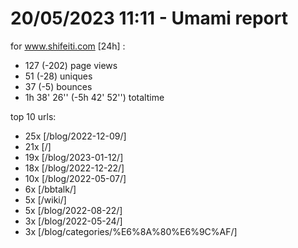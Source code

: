 # 20/05/2023 11:11 - Umami report
for www.shifeiti.com [24h] :

 - 127 (-202) page views
 - 51 (-28) uniques
 - 37 (-5) bounces
 - 1h 38' 26'' (-5h 42' 52'') totaltime


top 10 urls:
 - 25x [/blog/2022-12-09/]
 - 21x [/]
 - 19x [/blog/2023-01-12/]
 - 18x [/blog/2022-12-22/]
 - 10x [/blog/2022-05-07/]
 - 6x [/bbtalk/]
 - 5x [/wiki/]
 - 5x [/blog/2022-08-22/]
 - 3x [/blog/2022-05-24/]
 - 3x [/blog/categories/%E6%8A%80%E6%9C%AF/]



